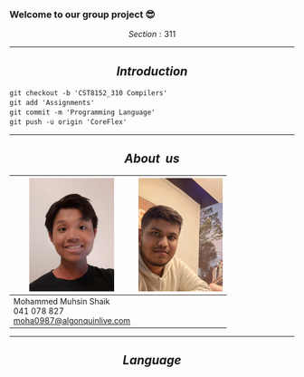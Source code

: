 ### Welcome to our group project 😎
$$Section: 311$$

---

$$Introduction$$
-
```diff
git checkout -b 'CST8152_310 Compilers'
git add 'Assignments'
git commit -m 'Programming Language'
git push -u origin 'CoreFlex'
```
---
$$About \ \ us$$
---
| <code><img height="200" alt="YenHuynh" src="images/YenHuynh.jpg"></code>  | <code><img height="200" alt="Mohammed" src="images/MohammedMuhsinShaik.jpg"></code> | 
| - | - |
Mohammed Muhsin Shaik </br> 041 078 827 </br> moha0987@algonquinlive.com || Yen Huynh </br> 041 068 712 </br> huyn0115@algonquinlive.com |


---
$$Language$$
-
